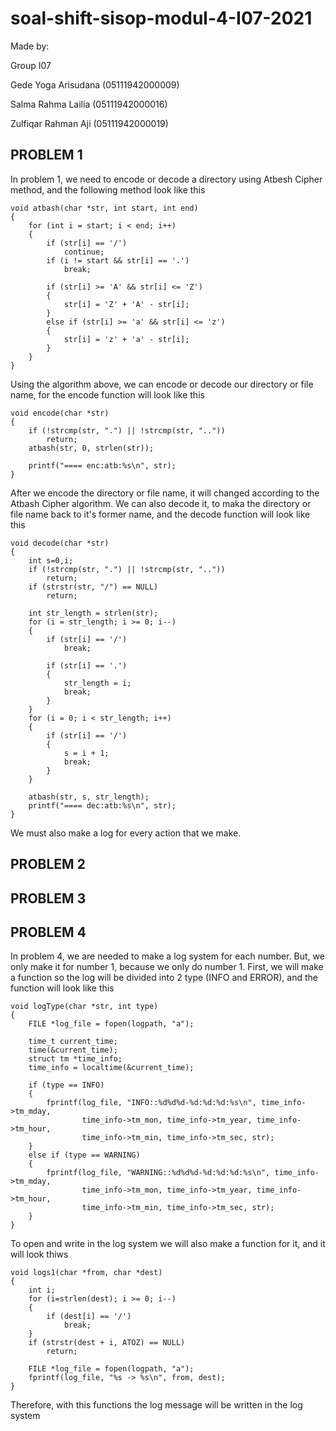 # soal-shift-sisop-modul-4-I07-2021

Made by:

Group I07

Gede Yoga Arisudana (05111942000009)

Salma Rahma Lailia (05111942000016)

Zulfiqar Rahman Aji (05111942000019)



## PROBLEM 1

In problem 1, we need to encode or decode a directory using Atbesh Cipher method, and the following method look like this
```
void atbash(char *str, int start, int end) 
{
    for (int i = start; i < end; i++) 
    {
        if (str[i] == '/') 
            continue;
        if (i != start && str[i] == '.') 
            break;
 
        if (str[i] >= 'A' && str[i] <= 'Z')
        {
            str[i] = 'Z' + 'A' - str[i];
        }
        else if (str[i] >= 'a' && str[i] <= 'z')
        {
            str[i] = 'z' + 'a' - str[i];
        }
    }
}
```
Using the algorithm above, we can encode or decode our directory or file name, for the encode function will look like this
```
void encode(char *str) 
{
    if (!strcmp(str, ".") || !strcmp(str, "..")) 
        return;
    atbash(str, 0, strlen(str));
 
    printf("==== enc:atb:%s\n", str);
}
```
After we encode the directory or file name, it will changed according to the Atbash Cipher algorithm. We can also decode it, to maka the directory or file name back to it's former name, and the decode function will look like this
```
void decode(char *str) 
{
    int s=0,i;
    if (!strcmp(str, ".") || !strcmp(str, "..")) 
        return;
    if (strstr(str, "/") == NULL) 
        return;
 
    int str_length = strlen(str);
    for (i = str_length; i >= 0; i--) 
    {
        if (str[i] == '/') 
            break;
 
        if (str[i] == '.') 
        {
            str_length = i;
            break;
        }
    }
    for (i = 0; i < str_length; i++) 
    {
        if (str[i] == '/') 
        {
            s = i + 1;
            break;
        }
    }
 
    atbash(str, s, str_length);
    printf("==== dec:atb:%s\n", str);
}
```
We must also make a log for every action that we make.

## PROBLEM 2


## PROBLEM 3


## PROBLEM 4

In problem 4, we are needed to make a log system for each number. But, we only make it for number 1, because we only do number 1. First, we will make a function so the log will be divided into 2 type (INFO and ERROR), and the function will look like this
```
void logType(char *str, int type) 
{
    FILE *log_file = fopen(logpath, "a");
 
    time_t current_time;
    time(&current_time);
    struct tm *time_info;
    time_info = localtime(&current_time);
 
    if (type == INFO) 
    {
        fprintf(log_file, "INFO::%d%d%d-%d:%d:%d:%s\n", time_info->tm_mday,
                time_info->tm_mon, time_info->tm_year, time_info->tm_hour,
                time_info->tm_min, time_info->tm_sec, str);
    } 
    else if (type == WARNING) 
    {
        fprintf(log_file, "WARNING::%d%d%d-%d:%d:%d:%s\n", time_info->tm_mday,
                time_info->tm_mon, time_info->tm_year, time_info->tm_hour,
                time_info->tm_min, time_info->tm_sec, str);
    }
}
```
To open and write in the log system we will also make a function for it, and it will look thiws
```
void logs1(char *from, char *dest) 
{
    int i;
    for (i=strlen(dest); i >= 0; i--) 
    {
        if (dest[i] == '/') 
            break;
    }
    if (strstr(dest + i, ATOZ) == NULL) 
        return;
 
    FILE *log_file = fopen(logpath, "a");
    fprintf(log_file, "%s -> %s\n", from, dest);
}
```
Therefore, with this functions the log message will be written in the log system
